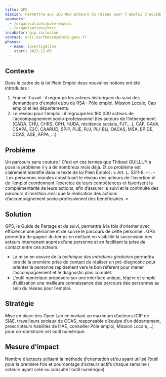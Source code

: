 ```yaml
---
title: GPS
mission: Permettre aux 160 000 acteurs du réseau pour l’emploi d’accéder et de partager les informations quant aux intervenants dans le suivi et l’accompagnement des personnes prises en charge dans le cadre de la loi Plein Emploi.
sponsors:
  - /organisations/pole-emploi
  - /organisations/mtei
incubator: gip-inclusion
contact: eric.barthelemy@beta.gouv.fr
phases:
  - name: investigation
    start: 2023-12-05
---
```

## Contexte
Dans le cadre de la loi Plein Emploi deux nouvelles notions ont été introduites :
1. France Travail : il regroupe les acteurs historiques du suivi des demandeurs d'emploi et/ou du RSA : Pôle emploi, Mission Locale, Cap emploi et les départements.
2. Le réseau pour l'emploi : il regroupe les 160 000 acteurs de l'accompagnement socio-professionnel (les acteurs de l’hébergement (CADA, CHU, CHRS, CPH, HUDA, résidence sociale, FJT,…), CAF, CAVA, CSAPA, E2C, CAARUD, SPIP, PLIE, PJJ, PIJ-BIJ, OACAS, MSA, EPIDE, CCAS, ASE, AFPA, …)
## Problème
Un parcours sans couture ! C’est en ces termes que Thibaut GUILLUY a posé le problème il y a de nombreux mois déjà. Et ce problème est clairement identifié dans le texte de loi Plein Emploi : « Art. L. 5311‑8. – I. – Les personnes morales constituant le réseau des acteurs de l’insertion et de l’emploi coordonnent l’exercice de leurs compétences et favorisent la complémentarité de leurs actions, afin d’assurer le suivi et la continuité des parcours d’insertion ainsi que la réalisation des actions d’accompagnement socio‑professionnel des bénéficiaires. »
## Solution
GPS, le Guide de Partage et de suivi, permettra à la fois d’orienter avec efficience une personne et de suivre le parcours de cette personne . GPS permettra de gagner du temps en mettant en visibilité la succession des acteurs intervenant auprès d’une personne et en facilitant la prise de contact entre ces acteurs.
- La mise en oeuvre de la *technique des entretiens giratoires* permettra lors de la première prise de contact de réaliser un prè-diagnostic pour orienter la personne rapidement vers le bon référent pour mener l’accompagnement et le diagnostic plus complet.
- L’outil numérique proposera sur une interface unique, légère et simple d’utilisation une meilleure connaissance des parcours des personnes au sein du réseau pour l’emploi.
## Stratégie
Mise en place des Open Lab en invitant un maximum d’acteurs (CIP de SIAE, travailleurs sociaux de CCAS, responsable d’équipe d’un département, prescripteurs habilités de l’IAE, conseiller Pôle emploi, Mission Locale,…) pour co-construire cet outil numérique.
## Mesure d'impact
Nombre d’acteurs utilisant la méthode d’orientation et/ou ayant utilisé l’outil pour la première fois et  pourcentage d’acteurs actifs chaque semaine ( acteurs ayant créé ou consulté l’outil numérique).
